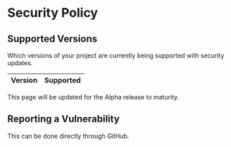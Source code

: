 # Security Policy

## Supported Versions

Which versions of your project are
currently being supported with security updates.

| Version | Supported          |
| ------- | ------------------ |

This page will be updated for the Alpha release to maturity.

## Reporting a Vulnerability

This can be done directly through GitHub.
